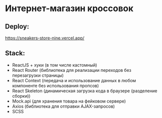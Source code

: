 # Интернет-магазин кроссовок

## Deploy:
https://sneakers-store-nine.vercel.app/

## Stack:

- ReactJS + хуки (в том числе кастомный)
- React Router (библиотека для реализации переходов без перезагрузки страницы)
- React Context (передача и использование данных в любом компоненте без использования пропсов)
- React Skeleton (динамическая загрузка кода в браузере (разделение сборки))
- Mock.api (для хранения товара на фейковом сервере)
- Axios (библиотека для отправки AJAX-запросов)
- SCSS
